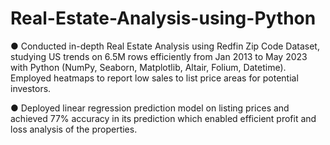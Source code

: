 # Real-Estate-Analysis-using-Python

● Conducted in-depth Real Estate Analysis using Redfin Zip Code Dataset, studying US trends on 6.5M rows efficiently from Jan 2013 to May 2023 with Python (NumPy, Seaborn, Matplotlib, Altair, Folium, Datetime). Employed heatmaps to report low sales to list price areas for potential investors. 

● Deployed linear regression prediction model on listing prices and achieved 77% accuracy in its prediction which enabled efficient profit and loss analysis of the properties.
